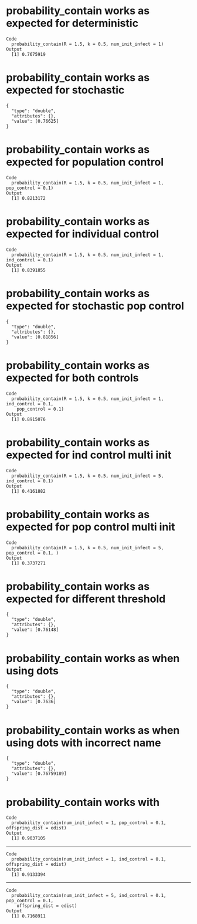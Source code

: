# probability_contain works as expected for deterministic

    Code
      probability_contain(R = 1.5, k = 0.5, num_init_infect = 1)
    Output
      [1] 0.7675919

# probability_contain works as expected for stochastic

    {
      "type": "double",
      "attributes": {},
      "value": [0.76625]
    }

# probability_contain works as expected for population control

    Code
      probability_contain(R = 1.5, k = 0.5, num_init_infect = 1, pop_control = 0.1)
    Output
      [1] 0.8213172

# probability_contain works as expected for individual control

    Code
      probability_contain(R = 1.5, k = 0.5, num_init_infect = 1, ind_control = 0.1)
    Output
      [1] 0.8391855

# probability_contain works as expected for stochastic pop control

    {
      "type": "double",
      "attributes": {},
      "value": [0.81856]
    }

# probability_contain works as expected for both controls

    Code
      probability_contain(R = 1.5, k = 0.5, num_init_infect = 1, ind_control = 0.1,
        pop_control = 0.1)
    Output
      [1] 0.8915076

# probability_contain works as expected for ind control multi init

    Code
      probability_contain(R = 1.5, k = 0.5, num_init_infect = 5, ind_control = 0.1)
    Output
      [1] 0.4161882

# probability_contain works as expected for pop control multi init

    Code
      probability_contain(R = 1.5, k = 0.5, num_init_infect = 5, pop_control = 0.1, )
    Output
      [1] 0.3737271

# probability_contain works as expected for different threshold

    {
      "type": "double",
      "attributes": {},
      "value": [0.76148]
    }

# probability_contain works as when using dots

    {
      "type": "double",
      "attributes": {},
      "value": [0.7636]
    }

# probability_contain works as when using dots with incorrect name

    {
      "type": "double",
      "attributes": {},
      "value": [0.76759189]
    }

# probability_contain works with <epidist>

    Code
      probability_contain(num_init_infect = 1, pop_control = 0.1, offspring_dist = edist)
    Output
      [1] 0.9037105

---

    Code
      probability_contain(num_init_infect = 1, ind_control = 0.1, offspring_dist = edist)
    Output
      [1] 0.9133394

---

    Code
      probability_contain(num_init_infect = 5, ind_control = 0.1, pop_control = 0.1,
        offspring_dist = edist)
    Output
      [1] 0.7168911

